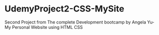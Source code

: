 # UdemyProject2-CSS-MySite
Second Project from The complete Development bootcamp by Angela Yu- My Personal Website using HTML CSS 
